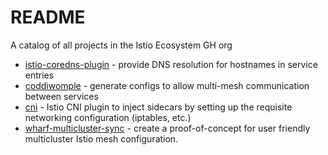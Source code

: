 # README
A catalog of all projects in the Istio Ecosystem GH org

* [istio-coredns-plugin](https://github.com/istio-ecosystem/istio-corends-plugin) - provide DNS resolution for hostnames in service entries
* [coddiwomple](https://github.com/istio-ecosystem/coddiwomple) - generate configs to allow multi-mesh communication between services
* [cni](https://github.com/istio-ecosystem/cni) - Istio CNI plugin to inject sidecars by setting up the requisite networking configuration (iptables, etc.)
* [wharf-multicluster-sync](https://github.com/istio-ecosystem/wharf-multicluster-sync) - create a proof-of-concept for user friendly multicluster Istio mesh configuration.
